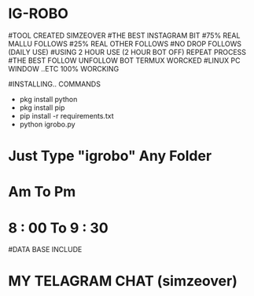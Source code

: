 # IG-ROBO
#TOOL CREATED SIMZEOVER
#THE BEST INSTAGRAM BIT
#75% REAL MALLU FOLLOWS
#25% REAL OTHER FOLLOWS
#NO DROP FOLLOWS (DAILY USE)
#USING 2 HOUR USE (2 HOUR BOT OFF) REPEAT PROCESS
#THE BEST FOLLOW UNFOLLOW BOT TERMUX WORCKED
#LINUX PC WINDOW ..ETC 100% WORCKING

 #INSTALLING.. COMMANDS

- pkg install python
- pkg install pip
- pip install -r requirements.txt
- python igrobo.py

# Just Type "igrobo" Any Folder #
# Am To Pm
# 8 : 00 To 9 : 30
#DATA BASE INCLUDE
# MY TELAGRAM CHAT (simzeover)
